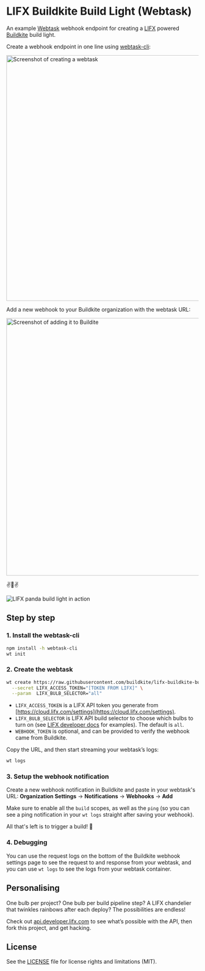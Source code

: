 # LIFX Buildkite Build Light (Webtask)

An example [Webtask](https://webtask.io) webhook endpoint for creating a [LIFX](https://lifx.com/) powered [Buildkite](https://buildkite.com/) build light.

Create a webhook endpoint in one line using [webtask-cli](https://github.com/auth0/wt-cli):

<img src="http://i.imgur.com/PWolg0s.png" width="642" alt="Screenshot of creating a webtask">

Add a new webhook to your Buildkite organization with the webtask URL:

<img src="http://i.imgur.com/NuOTKz4.png" width="673" alt="Screenshot of adding it to Buildite">

:v::panda_face::v:

![LIFX panda build light in action](http://i.imgur.com/FrBTgnf.gif)

## Step by step

### 1. Install the webtask-cli

```bash
npm install -h webtask-cli
wt init
```

### 2. Create the webtask

```bash
wt create https://raw.githubusercontent.com/buildkite/lifx-buildkite-build-light-webtask/master/index.js \
  --secret LIFX_ACCESS_TOKEN="[TOKEN FROM LIFX]" \
  --param  LIFX_BULB_SELECTOR="all"
```

* `LIFX_ACCESS_TOKEN` is a LIFX API token you generate from [https://cloud.lifx.com/settings](https://cloud.lifx.com/settings).
* `LIFX_BULB_SELECTOR` is LIFX API build selector to choose which bulbs to turn on (see [LIFX developer docs](http://api.developer.lifx.com/docs/selectors) for examples). The default is `all`.
* `WEBHOOK_TOKEN` is optional, and can be provided to verify the webhook came from Buildkite.

Copy the URL, and then start streaming your webtask’s logs:

```bash
wt logs
```

### 3. Setup the webhook notification

Create a new webhook notification in Buildkite and paste in your webtask's URL: **Organization Settings** → **Notifications** → **Webhooks** → **Add**

Make sure to enable all the `build` scopes, as well as the `ping` (so you can see a ping notification in your `wt logs` straight after saving your webhook).

All that's left is to trigger a build! :tada:

### 4. Debugging

You can use the request logs on the bottom of the Buildkite webhook settings page to see the request to and response from your webtask, and you can use `wt logs` to see the logs from your webtask container.

## Personalising

One bulb per project? One bulb per build pipeline step? A LIFX chandelier that twinkles rainbows after each deploy? The possibilities are endless!

Check out [api.developer.lifx.com](http://api.developer.lifx.com) to see what’s possible with the API, then fork this project, and get hacking.

## License

See the [LICENSE](LICENSE.md) file for license rights and limitations (MIT).

